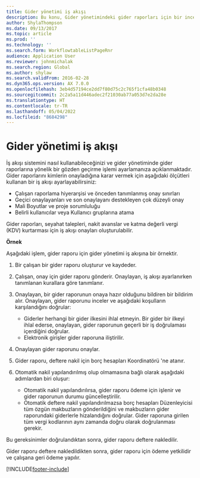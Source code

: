 ```yaml
---
title: Gider yönetimi iş akışı
description: Bu konu, Gider yönetimindeki gider raporları için bir inceleme işlemini ayarlamak üzere Microsoft Dynamics 365 Finance'ta iş akışı sistemini nasıl kullanabileceğinizi açıklar.
author: ShylaThompson
ms.date: 09/13/2017
ms.topic: article
ms.prod: ''
ms.technology: ''
ms.search.form: WorkflowtableListPageRnr
audience: Application User
ms.reviewer: johnmichalak
ms.search.region: Global
ms.author: shylaw
ms.search.validFrom: 2016-02-28
ms.dyn365.ops.version: AX 7.0.0
ms.openlocfilehash: 3eb4d57194ce2dd7f80d75c2c765f1cfa48b0348
ms.sourcegitcommit: 2c2a5a11d446adec2f21030ab77a053d7e2da28e
ms.translationtype: HT
ms.contentlocale: tr-TR
ms.lasthandoff: 05/04/2022
ms.locfileid: "8684298"
---
```

# <a name="expense-management-workflow"></a>Gider yönetimi iş akışı

İş akışı sistemini nasıl kullanabileceğinizi ve gider yönetiminde gider raporlarına yönelik bir gözden geçirme işlemi ayarlamanıza açıklanmaktadır. Gider raporlarını kimlerin onayladığına karar vermek için aşağıdaki ölçütleri kullanan bir iş akışı ayarlayabilirsiniz:

- Çalışan raporlama hiyerarşisi ve önceden tanımlanmış onay sınırları
- Geçici onaylayanları ve son onaylayanı destekleyen çok düzeyli onay
- Mali Boyutlar ve proje sorumluluğu
- Belirli kullanıcılar veya Kullanıcı gruplarına atama

Gider raporları, seyahat talepleri, nakit avanslar ve katma değerli vergi (KDV) kurtarması için iş akışı onayları oluşturulabilir.

**Örnek**

Aşağıdaki işlem, gider raporu için gider yönetimi iş akışına bir örnektir.

1. Bir çalışan bir gider raporu oluşturur ve kaydeder.
2. Çalışan, onay için gider raporu gönderir. Onaylayan, iş akışı ayarlanırken tanımlanan kurallara göre tanımlanır.
3. Onaylayan, bir gider raporunun onaya hazır olduğunu bildiren bir bildirim alır. Onaylayan, gider raporunu inceler ve aşağıdaki koşulların karşılandığını doğrular:

    - Giderler herhangi bir gider ilkesini ihlal etmeyin. Bir gider bir ilkeyi ihlal ederse, onaylayan, gider raporunun geçerli bir iş doğrulaması içerdiğini doğrular.
    - Elektronik girişler gider raporuna iliştirilir.

4. Onaylayan gider raporunu onaylar.
5. Gider raporu, deftere nakil için borç hesapları Koordinatörü 'ne atanır.
6. Otomatik nakil yapılandırılmış olup olmamasına bağlı olarak aşağıdaki adımlardan biri oluşur:

    - Otomatik nakil yapılandırılırsa, gider raporu ödeme için işlenir ve gider raporunun durumu güncelleştirilir.
    - Otomatik deftere nakil yapılandırılmazsa borç hesapları Düzenleyicisi tüm özgün makbuzların gönderildiğini ve makbuzların gider raporundaki giderlerle hizalandığını doğrular. Gider raporuna girilen tüm vergi kodlarının aynı zamanda doğru olarak doğrulanması gerekir.

Bu gereksinimler doğrulandıktan sonra, gider raporu deftere nakledilir.

Gider raporu deftere nakledildikten sonra, gider raporu için ödeme yetkilidir ve çalışana geri ödeme yapılır.


[!INCLUDE[footer-include](../includes/footer-banner.md)]